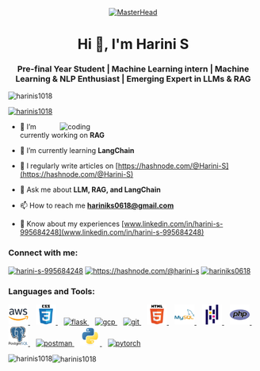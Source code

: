 <p align="center">
  <a href="https://www.linkedin.com/in/harini">
    <img src="https://www.icdrex.com/wp-content/uploads/2023/04/1681468693-1024x518.jpg" alt="MasterHead" width="1200" height="400">
  </a>
</p>
<h1 align="center">Hi 👋, I'm Harini S</h1>
<h3 align="center">Pre-final Year Student | Machine Learning intern | Machine Learning & NLP Enthusiast | Emerging Expert in LLMs & RAG</h3>

<p align="left"> <img src="https://komarev.com/ghpvc/?username=harinis1018&label=Profile%20views&color=0e75b6&style=flat" alt="harinis1018" /> </p>

<p align="left">
  <a href="https://github.com/ryo-ma/github-profile-trophy">
    <img src="https://github-profile-trophy.vercel.app/?username=harinis1018&margin-w=15&margin-h=15" alt="harinis1018" />
  </a>
</p>

<img align="right" alt="coding" width="400" src="https://digitalscholar.in/wp-content/uploads/2022/06/online-learning.gif"></img>

- 🔭 I’m currently working on **RAG**

- 🌱 I’m currently learning **LangChain**

- 📝 I regularly write articles on [https://hashnode.com/@Harini-S](https://hashnode.com/@Harini-S)

- 💬 Ask me about **LLM, RAG, and LangChain**

- 📫 How to reach me **hariniks0618@gmail.com**

- 📄 Know about my experiences [www.linkedin.com/in/harini-s-995684248](www.linkedin.com/in/harini-s-995684248)

<h3 align="left">Connect with me:</h3>
<p align="left">
<a href="https://linkedin.com/in/harini-s-995684248" target="blank"><img align="center" src="https://raw.githubusercontent.com/rahuldkjain/github-profile-readme-generator/master/src/images/icons/Social/linked-in-alt.svg" alt="harini-s-995684248" height="30" width="40" /></a>
<a href="https://hashnode.com/https://hashnode.com/@harini-s" target="blank"><img align="center" src="https://raw.githubusercontent.com/rahuldkjain/github-profile-readme-generator/master/src/images/icons/Social/hashnode.svg" alt="https://hashnode.com/@harini-s" height="30" width="40" /></a>
<a href="https://www.leetcode.com/hariniks0618" target="blank"><img align="center" src="https://raw.githubusercontent.com/rahuldkjain/github-profile-readme-generator/master/src/images/icons/Social/leet-code.svg" alt="hariniks0618" height="30" width="40" /></a>
</p>

<h3 align="left">Languages and Tools:</h3>
<p align="left">
  <a href="https://aws.amazon.com" target="_blank" rel="noreferrer">
    <img src="https://raw.githubusercontent.com/devicons/devicon/master/icons/amazonwebservices/amazonwebservices-original-wordmark.svg" alt="aws" width="40" height="40"/>
  </a>&nbsp;&nbsp;
  <a href="https://www.w3schools.com/css/" target="_blank" rel="noreferrer">
    <img src="https://raw.githubusercontent.com/devicons/devicon/master/icons/css3/css3-original-wordmark.svg" alt="css3" width="40" height="40"/>
  </a>&nbsp;&nbsp;
  <a href="https://flask.palletsprojects.com/" target="_blank" rel="noreferrer">
    <img src="https://th.bing.com/th/id/OIP.t1Tj83H0YrBBMicwWmAU2QHaKF?rs=1&pid=ImgDetMain" alt="flask" width="40" height="40"/>
  </a>&nbsp;&nbsp;
  <a href="https://cloud.google.com" target="_blank" rel="noreferrer">
    <img src="https://www.vectorlogo.zone/logos/google_cloud/google_cloud-icon.svg" alt="gcp" width="40" height="40"/>
  </a>&nbsp;&nbsp;
  <a href="https://git-scm.com/" target="_blank" rel="noreferrer">
    <img src="https://www.vectorlogo.zone/logos/git-scm/git-scm-icon.svg" alt="git" width="40" height="40"/>
  </a>&nbsp;&nbsp;
  <a href="https://www.w3.org/html/" target="_blank" rel="noreferrer">
    <img src="https://raw.githubusercontent.com/devicons/devicon/master/icons/html5/html5-original-wordmark.svg" alt="html5" width="40" height="40"/>
  </a>&nbsp;&nbsp;
  <a href="https://www.mysql.com/" target="_blank" rel="noreferrer">
    <img src="https://raw.githubusercontent.com/devicons/devicon/master/icons/mysql/mysql-original-wordmark.svg" alt="mysql" width="40" height="40"/>
  </a>&nbsp;&nbsp;
  <a href="https://pandas.pydata.org/" target="_blank" rel="noreferrer">
    <img src="https://raw.githubusercontent.com/devicons/devicon/2ae2a900d2f041da66e950e4d48052658d850630/icons/pandas/pandas-original.svg" alt="pandas" width="40" height="40"/>
  </a>&nbsp;&nbsp;
  <a href="https://www.php.net" target="_blank" rel="noreferrer">
    <img src="https://raw.githubusercontent.com/devicons/devicon/master/icons/php/php-original.svg" alt="php" width="40" height="40"/>
  </a>&nbsp;&nbsp;
  <a href="https://www.postgresql.org" target="_blank" rel="noreferrer">
    <img src="https://raw.githubusercontent.com/devicons/devicon/master/icons/postgresql/postgresql-original-wordmark.svg" alt="postgresql" width="40" height="40"/>
  </a>&nbsp;&nbsp;
  <a href="https://postman.com" target="_blank" rel="noreferrer">
    <img src="https://www.vectorlogo.zone/logos/getpostman/getpostman-icon.svg" alt="postman" width="40" height="40"/>
  </a>&nbsp;&nbsp;
  <a href="https://www.python.org" target="_blank" rel="noreferrer">
    <img src="https://raw.githubusercontent.com/devicons/devicon/master/icons/python/python-original.svg" alt="python" width="40" height="40"/>
  </a>&nbsp;&nbsp;
  <a href="https://pytorch.org/" target="_blank" rel="noreferrer">
    <img src="https://www.vectorlogo.zone/logos/pytorch/pytorch-icon.svg" alt="pytorch" width="40" height="40"/>
  </a>
</p>

<p><img align="left" height= "150" src="https://github-readme-stats.vercel.app/api/top-langs?username=harinis1018&show_icons=true&locale=en&layout=compact" alt="harinis1018" /></p>

<p><img align="center" height= "150" src="https://github-readme-streak-stats.herokuapp.com/?user=harinis1018&" alt="harinis1018" /></p>

